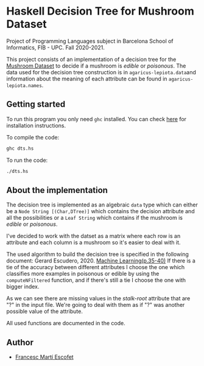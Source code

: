 # Haskell Decision Tree for Mushroom Dataset

Project of Programming Languages subject in Barcelona School of Informatics, FIB - UPC.
Fall 2020-2021.

This project consists of an implementation of a decision tree for the [Mushroom Dataset](https://archive.ics.uci.edu/ml/datasets/Mushroom) to decide if a mushroom is *edible* or *poisonous*.
The data used for the decision tree construction is in `agaricus-lepiota.data`and information about the meaning of each attribute can be found in `agaricus-lepiota.names`.

## Getting started
To run this program you only need `ghc` installed. You can check [here](https://www.haskell.org/platform/) for installation instructions.

To compile the code:
```bash
ghc dts.hs
```

To run the code:
```bash
./dts.hs
```

## About the implementation
The decision tree is implemented as an algebraic `data` type which can either be a `Node String [(Char,DTree)]` which contains the decision attribute and all the possibilities or a `Leaf String` which contains if the mushroom is *edible* or *poisonous*.

I've decided to work with the datset as a matrix where each row is an attribute and each column is a mushroom so it's easier to deal with it.

The used algorithm to build the decision tree is specified in the following document:
Gerard Escudero, 2020. [Machine Learning(p.35-40)](https://gebakx.github.io/ml/#35)
If there is a tie of the accuracy between different attributes I choose the one which classifies more examples in poisonous or edible by using the `computeNFiltered` function, and if there's still a tie I choose the one with bigger index.

As we can see there are missing values in the *stalk-root* attribute that are "?" in the input file. We're going to deal with them as if "?" was another possible value of the attribute.

All used functions are documented in the code.
## Author
- [Francesc Martí Escofet](https://github.com/fmartiescofet)